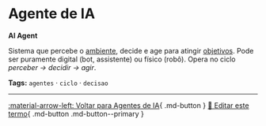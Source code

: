 # Agente de IA

**AI Agent**

Sistema que percebe o [ambiente](../agentes-ia/ambiente.md), decide e age para atingir [objetivos](../agentes-ia/objetivo.md). Pode ser puramente digital (bot, assistente) ou físico (robô). Opera no ciclo *perceber → decidir → agir*.


**Tags:** `agentes` · `ciclo` · `decisao`

---

[:material-arrow-left: Voltar para Agentes de IA](index.md){ .md-button }
[📝 Editar este termo](https://github.com/seu-usuario/glossario-ia/edit/main/glossario.yaml){ .md-button .md-button--primary }
